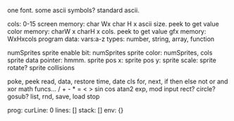 
one font.
some ascii symbols? standard ascii.

cols: 0-15
screen memory: char Wx char H x ascii size. peek to get value
color memory: charW x charH x cols. peek to get value
gfx memory: WxHxcols
program data:
vars:a-z
types: number, string, array, function

numSprites
sprite enable bit: numSprites
sprite color: numSprites, cols
sprite data pointer: hmmm.
sprite pos x:
sprite pos y:
sprite scale:
sprite rotate?
sprite collisions

poke, peek
read, data, restore
time, date
cls
for, next, if then else
not or and xor
math funcs... / + - * = < > sin cos atan2
exp, mod
input
rect? circle?
gosub?
list, rnd,
save, load
stop


prog:
curLine: 0
lines: []
stack: []
env: {}
